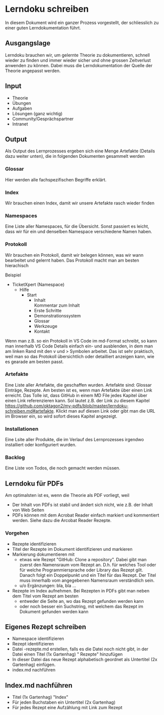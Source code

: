 # Lerndoku schreiben
In diesem Dokument wird ein ganzer Prozess vorgestellt, der schliesslich zu einer guten Lerndokumentation führt.

## Ausgangslage
Lerndoku brauchen wir, um gelernte Theorie zu dokumentieren, schnell wieder zu finden und immer wieder sicher und ohne grossen Zeitverlust anwenden zu können. Dabei muss die Lerndokumentation der Quelle der Theorie angepasst werden.

## Input
* Theorie
* Übungen
* Aufgaben
* Lösungen (ganz wichtig)
* Community/Gesprächspartner
* Intranet

## Output
Als Output des Lernprozesses ergeben sich eine Menge Artefakte (Details dazu weiter unten), die in folgenden Dokumenten gesammelt werden

### Glossar
Hier werden alle fachspezifischen Begriffe erklärt.

### Index
Wir brauchen einen Index, damit wir unsere Artefakte rasch wieder finden

### Namespaces
Eine Liste aller Namespaces, für die Übersicht. Sonst passiert es leicht, dass wir für ein und denselben Namespace verschiedene Namen haben.

### Protokoll
Wir brauchen ein Protokoll, damit wir belegen können, was wir wann bearbeitet und gelernt haben. Das Protokoll macht man am besten hierachisch

Beispiel
* TicketXpert (Namespace)
  * Hilfe
    * Start
      * Inhalt  
        Kommentar zum Inhalt
      * Erste Schritte
      * Demonstrationssystem
      * Glossar
      * Werkzeuge
      * Kontakt

Wenn man z.B. so ein Protokoll in VS Code im md-Format schreibt, so kann man innerhalb VS Code Details einfach ein- und ausblenden, in dem man am linken Rand mit den v und > Symbolen arbeitet. Das ist sehr praktisch, weil man so das Protokoll übersichtlich oder detailliert anzeigen kann, wie es gearade am besten passt.

### Artefakte
Eine Liste aller Artefakte, die geschaffen wurden. Artefakte sind: Glossar Einträge, Rezepte. Am besten ist es, wenn man Artefakte über einen Link erreicht. Das Tolle ist, dass GitHub in einem MD File jedes Kapitel über einen Link referenzieren kann. Sol lautet z.B. der Link zu diesem Kapitel https://github.com/oktagon2/my-pdfs/blob/master/lerndoku-schreiben.md#artefakte. Klickt man auf diesen Link oder gibt man die URL im Browser ein, so wird sofort dieses Kapitel angezeigt.

### Installationen
Eine Lsite aller Produkte, die im Verlauf des Lernprozesses irgendwo installiert oder konfiguriert wurden.

### Backlog
Eine Liste von Todos, die noch gemacht werden müssen.

## Lerndoku für PDFs
Am optimalsten ist es, wenn die Theorie als PDF vorliegt, weil
* Der Inhalt von PDFs ist stabil und ändert sich nicht, wie z.B. der Inhalt von Web Seiten
* PDFs können mit dem Acrobat Reader einfach markiert und kommentiert werden. Siehe dazu die Arcobat Reader Rezepte.

### Vorgehen
* Rezepte identifizieren
* Titel der Rezepte im Dokument identifizieren und markieren
* Markierung dokumentieren mit 
  *  etwas wie Rezept "GitHub: Clone a repository". Dabei gibt man zuerst den Namensraum vom Rezept an. D.h. für welches Tool oder für welche Programmiersprache oder Library das Rezept gilt. Danach folgt ein Doppelpunkt und ein Titel für das Rezept. Der Titel muss innerhalb vom angegebenen Namensraum verständlich sein. 
  *  u/o Ergänzungen: bla, bla ...
* Rezepte im Index aufnehmen. Bei Rezepten in PDFs gibt man neben dem Titel vom Rezept am besten
  *  entweder die Seite an, wo das Rezept gefunden werden kann
  *  oder noch besser ein Suchstring, mit welchem das Rezept im Dokument gefunden werden kann

## Eigenes Rezept schreiben
* Namespace identifizieren
* Rezept identifizieren
* Datei <namespace>-rezepte.md erstellen, falls es die Datei noch nicht gibt, in der Datei einen Titel (1x Gartenhag) "<namespace> Rezepte" hinzufügen
* In dieser Datei das neue Rezept alphabetisch geordnet als Untertitel (2x Gartenhag) einfügen.
* index.md nachführen

## Index.md nachführen
* Titel (1x Gartenhag) "Index"
* Für jeden Buchstaben ein Untertitel (2x Gartenhag)
* Für jedes Rezept eine Aufzählung mit Link zum Rezept


